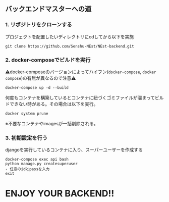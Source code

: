 ## バックエンドマスターへの道

### 1. リポジトリをクローンする<br>
プロジェクトを配置したいディレクトリにcdしてから以下を実施
```console
git clone https://github.com/Senshu-NEst/NEst-backend.git
```

### 2. docker-composeでビルドを実行<br>
⚠️docker-composeのバージョンによってハイフン(`docker-compose`, `docker compose`)の有無が異なるので注意⚠️<br>
```console
docker-compose up -d --build
```
何度もコンテナを構築しているとコンテナに紐づくゴミファイルが溜まってビルドできない時がある。その場合は以下を実行。
```console
docker system prune
```
※不要なコンテナやimagesが一括削除される。<br>

### 3. 初期設定を行う<br>
djangoを実行しているコンテナに入り、スーパーユーザーを作成する
```console
docker-compose exec api bash
python manage.py createsuperuser
- 任意のidとpassを入力
exit
```
# ENJOY YOUR BACKEND!!